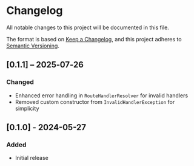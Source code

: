 # Changelog

All notable changes to this project will be documented in this file.

The format is based on [Keep a Changelog](https://keepachangelog.com/en/1.1.0/),
and this project adheres to [Semantic Versioning](https://semver.org/spec/v2.0.0.html).

## [0.1.1] – 2025‑07‑26

### Changed

- Enhanced error handling in `RouteHandlerResolver` for invalid handlers  
- Removed custom constructor from `InvalidHandlerException` for simplicity


## [0.1.0] - 2024-05-27

### Added

- Initial release

